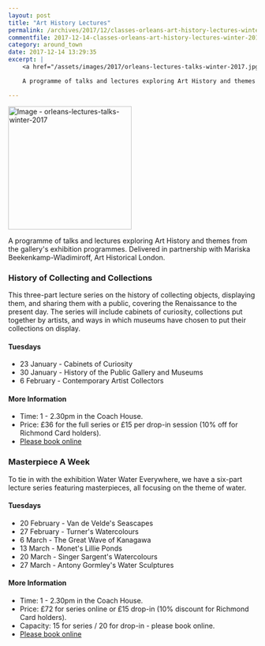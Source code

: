 ```yaml
---
layout: post
title: "Art History Lectures"
permalink: /archives/2017/12/classes-orleans-art-history-lectures-winter-2017.html
commentfile: 2017-12-14-classes-orleans-art-history-lectures-winter-2017
category: around_town
date: 2017-12-14 13:29:35
excerpt: |
    <a href="/assets/images/2017/orleans-lectures-talks-winter-2017.jpg" title="Click for a larger image"><img src="/assets/images/2017/orleans-lectures-talks-winter-2017-thumb.jpg" width="150" alt="Image - orleans-lectures-talks-winter-2017"  class="photo right"/></a>

    A programme of talks and lectures exploring Art History and themes from the gallery's exhibition programmes. Delivered in partnership with Mariska Beekenkamp-Wladimiroff, Art Historical London.

---
```


<a href="/assets/images/2017/orleans-lectures-talks-winter-2017.jpg" title="Click for a larger image"><img src="/assets/images/2017/orleans-lectures-talks-winter-2017-thumb.jpg" width="250" alt="Image - orleans-lectures-talks-winter-2017"  class="photo right"/></a>

A programme of talks and lectures exploring Art History and themes from the gallery's exhibition programmes. Delivered in partnership with Mariska Beekenkamp-Wladimiroff, Art Historical London.

### History of Collecting and Collections

This three-part lecture series on the history of collecting objects, displaying them, and sharing them with a public, covering the Renaissance to the present day. The series will include cabinets of curiosity, collections put together by artists, and ways in which museums have chosen to put their collections on display.

#### Tuesdays

-   23 January - Cabinets of Curiosity
-   30 January - History of the Public Gallery and Museums
-   6 February - Contemporary Artist Collectors

#### More Information

-   Time: 1 - 2.30pm in the Coach House.
-   Price: £36 for the full series or £15 per drop-in session (10% off for Richmond Card holders).
-   [Please book online](https://www.richmond.gov.uk/services/arts/orleans_house_gallery/education_at_orleans_house_gallery/art_classes_for_adults/art_lectures_and_talks)

### Masterpiece A Week

To tie in with the exhibition Water Water Everywhere, we have a six-part lecture series featuring masterpieces, all focusing on the theme of water.

#### Tuesdays

-   20 February - Van de Velde's Seascapes
-   27 February - Turner's Watercolours
-   6 March - The Great Wave of Kanagawa
-   13 March - Monet's Lillie Ponds
-   20 March - Singer Sargent's Watercolours
-   27 March - Antony Gormley's Water Sculptures

#### More Information

-   Time: 1 - 2.30pm in the Coach House.
-   Price: £72 for series online or £15 drop-in (10% discount for Richmond Card holders).
-   Capacity: 15 for series / 20 for drop-in - please book online.
-   [Please book online](https://www.richmond.gov.uk/services/arts/orleans_house_gallery/education_at_orleans_house_gallery/art_classes_for_adults/art_lectures_and_talks)
